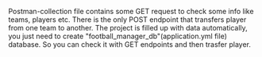 Postman-collection file contains some GET request to check some info like teams, players etc. There is the only POST endpoint that transfers player from one team to another. 
The project is filled up with data automatically, you just need to create "football_manager_db"(application.yml file) database. So you can check it with GET endpoints and then trasfer player.
